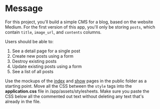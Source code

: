 # Message

For this project, you'll build a simple CMS for a blog, based on the website Medium. For the first version of this app, you'll only be storing `posts`, which contain `title`,  `image_url`,  and `contents` columns.

Users should be able to:

1. See a detail page for a single post
2. Create new posts using a form
3. Destroy existing posts
4. Update existing posts using a form
5. See a list of all posts

Use the mockups of the [index](http://htmlpreview.github.io/?https://github.com/tsl-s15/message/blob/master/public/index.html) and [show](http://htmlpreview.github.io/?https://github.com/tsl-s15/message/blob/master/public/show.html) pages in the public folder as a starting point. Move all the CSS between the `style` tags into the **application.css** file in /app/assets/stylesheets. Make sure you paste the CSS below all the commented out text without deleting any text that's already in the file.
